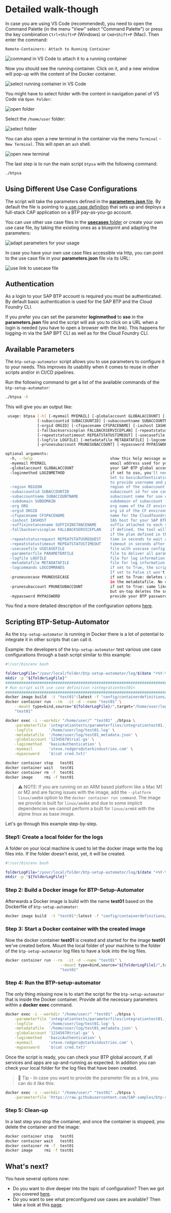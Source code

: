 # Detailed walk-though

In case you are using VS Code (recommended), you need to open the Command Palette (in the menu "View" select "Command Palette") or press the key combination `Ctrl+Shift+P` (Windows) or `Cmd+Shift+P` (Mac). Then enter the command:

```text
Remote-Containers: Attach to Running Container
```

![command in VS Code to attach it to a running container](pics/quick-guide-step00.png)

Now you should see the running container. Click on it, and a new window will pop-up with the content of the Docker container.

![select running container in VS Code](pics/quick-guide-step01.png)

You might have to select folder with the content in navigation panel of VS Code via `Open Folder`:

![open folder](pics/quick-guide-step02.png)

Select the `/home/user` folder:

![select folder](pics/quick-guide-step03.png)

You can also open a new terminal in the container via the menu `Terminal` - `New Terminal`. This will open an `ash` shell.

![open new terminal](pics/quick-guide-step04.png)

The last step is to run the main script `btpsa` with the following command:

```bash
./btpsa
```

## Using Different Use Case Configurations

The script will take the parameters defined in the [**parameters.json** file](../parameters.json). By default the file is pointing to [a use case definition](../usecases/released/cap_app_launchpad.json) that sets up and deploys a full-stack CAP application on a BTP pay-as-you-go account.

You can use other use case files in the [**usecases** folder](../usecases/) or create your own use case file, by taking the existing ones as a blueprint and adapting the parameters:

![adapt parameters for your usage](pics/quick-guide-step05.png)

In case you have your own use case files accessible via http, you can point to the use case file in your **parameters.json** file via its URL:

![use link to usecase file](pics/quick-guide-step06.png)

## Authentication

As a login to your SAP BTP account is required you must be authenticated. By default basic authentication is used for the SAP BTP and the Cloud Foundry CLI.

If you prefer you can set the parameter **loginmethod** to **sso** in the **parameters.json** file and the script will ask you to click on a URL when a login is needed (you have to open a browser with the link). This happens for logging-in via the SAP BPT CLI as well as for the Cloud Foundry CLI.

## Available Parameters

The `btp-setup-automator` script allows you to use parameters to configure it to your needs. This improves its usability when it comes to reuse in other scripts and/or in CI/CD pipelines.

Run the following command to get a list of the available commands of the `btp-setup-automator`:

```bash
./btpsa -h
```

This will give you an output like:

```bash
 usage: btpsa [-h] [-myemail MYEMAIL] [-globalaccount GLOBALACCOUNT] [-loginmethod LOGINMETHOD] [-region REGION] 
              [-subaccountid SUBACCOUNTID] [-subaccountname SUBACCOUNTNAME] [-subdomain SUBDOMAIN] [-org ORG] 
              [-orgid ORGID] [-cfspacename CFSPACENAME] [-iashost IASHOST] [-suffixinstancename SUFFIXINSTANCENAME] 
              [-fallbackserviceplan FALLBACKSERVICEPLAN] [-repeatstatusrequest REPEATSTATUSREQUEST] 
              [-repeatstatustimeout REPEATSTATUSTIMEOUT] [-usecasefile USECASEFILE] [-parameterfile PARAMETERFILE] 
              [-logfile LOGFILE] [-metadatafile METADATAFILE] [-logcommands LOGCOMMANDS] [-pruneusecase PRUNEUSECASE] 
              [-prunesubaccount PRUNESUBACCOUNT] [-mypassword MYPASSWORD] 

optional arguments:
  -h, --help                                  show this help message and exit
  -myemail MYEMAIL                            email address used for your SAP BTP account
  -globalaccount GLOBALACCOUNT                your SAP BTP global account
  -loginmethod LOGINMETHOD                    if set to sso, you'll need to open a link provided in a browser to login. 
                                              Set to basicAuthentication (default) the script will ask if you want 
                                              to provide username and password.
  -region REGION                              region of the subaccount for use case
  -subaccountid SUBACCOUNTID                  subaccount id for use case
  -subaccountname SUBACCOUNTNAME              subaccount name for use case
  -subdomain SUBDOMAIN                        subdomain of subaccount
  -org ORG                                    org name of the CF environment for use case
  -orgid ORGID                                org id of the CF environment for use case
  -cfspacename CFSPACENAME                    name for the Cloudfoundry space
  -iashost IASHOST                            IAS host for your SAP BTP sub account
  -suffixinstancename SUFFIXINSTANCENAME      suffix attached to each service instance created
  -fallbackserviceplan FALLBACKSERVICEPLAN    if defined, the tool will use the defined name as fallback service plan, 
                                              if the plan defined in the use case is not supported
  -repeatstatusrequest REPEATSTATUSREQUEST    time in seconds to wait after requesting status info (pulling)
  -repeatstatustimeout REPEATSTATUSTIMEOUT    timeout in seconds after which requests should be stopped
  -usecasefile USECASEFILE                    file with usecase config
  -parameterfile PARAMETERFILE                file to deliver all parameters within a single json file
  -logfile LOGFILE                            file for log information
  -metadatafile METADATAFILE                  file for log information
  -logcommands LOGCOMMANDS                    if set to True, the script will log all commands sent to the SAP BTP account. 
                                              If set to False it won't
  -pruneusecase PRUNEUSECASE                  if set to True: deletes all assets of a usecase based on the collected info
                                              in the metadatafile. No confirmation message. USE WITH CARE!!!
  -prunesubaccount PRUNESUBACCOUNT            if set to True: same like -pruneusecase, 
                                              but on-top deletes the subaccount. USE WITH CARE!!!
  -mypassword MYPASSWORD                      provide your BTP password via the command line. USE WITH CARE!!!
```

You find a more detailed description of the configuration options [here](./SAMPLECONFIG.md).

## Scripting BTP-Setup-Automator

As the `btp-setup-automator` is running in Docker there is a lot of potential to integrate it in other scripts that can call it.

Example: the developers of the `btp-setup-automator` test various use case configurations through a bash script similar to this example:

```bash
#!/usr/bin/env bash

folderLogFile="/your/local/folder/btp-setup-automator/log/$(date "+%Y-%m-%d")/"
mkdir -p "${folderLogFile}"
##########################################################################################################
# Run script with use case definition >integrationtest01<
##########################################################################################################
docker image build  -t "test01":latest -f "config/containerdefinitions/btp-setup-automator/Dockerfile"  .
docker container run --rm  -it -d --name "test01" \
    --mount type=bind,source="${folderLogFile}/",target="/home/user/log/" \
    "test01"

docker exec -i --workdir "/home/user/" "test01" ./btpsa \
    -parameterfile 'integrationtests/parameterfiles/integrationtest01.json' \
    -logfile       '/home/user/log/test01.log' \
    -metadatafile  '/home/user/log/test01_metadata.json' \
    -globalaccount '12345678trial-ga' \
    -loginmethod   'basicAuthentication' \
    -myemail       'steve.rodgers@starkindustries.com' \
    -mypassword    '$(cat cred.txt)'

docker container stop   test01
docker container wait   test01
docker container rm -f  test01
docker image     rmi -f test01
```

> ⚠ NOTE: If you are running on an ARM based platform like a Mac M1 or M2 and are facing issues with the image, add the `--platform linux/amd64` option to the `docker container run command`. The image we provide is built for `linux/amd64` and due to some implicit dependencies we cannot perform a built for `linux/arm64` with the alpine linux as base image.

Let's go through this example step-by-step.

### Step1: Create a local folder for the logs

A folder on your local machine is used to let the docker image write the log files into. If the folder doesn't exist, yet, it will be created.

```bash
#!/usr/bin/env bash

folderLogFile="/your/local/folder/btp-setup-automator/log/$(date "+%Y-%m-%d")/"
mkdir -p "${folderLogFile}"
```

### Step 2: Build a Docker image for BTP-Setup-Automator

Afterwards a Docker image is build with the name **test01** based on the Dockerfile of `btp-setup-automator`:

```bash
docker image build  -t "test01":latest -f "config/containerdefinitions/btp-setup-automator/Dockerfile"  .
```

### Step 3: Start a Docker container with the created image

Now the docker container **test01** is created and started for the image **test01** we've created before. Mount the local folder of your machine to the folder of the `btp-setup-automator` log files to have a look into the log files.

```bash
docker container run --rm  -it -d --name "test01" \
                        --mount type=bind,source="${folderLogFile}/",target="/home/user/log/" \
                        "test01"
```

### Step 4: Run the BTP-setup-automator

The only thing missing now is to start the script for the `btp-setup-automator` that is inside the Docker container. Provide all the necessary parameters within a **docker exec** command.

```bash
docker exec -i --workdir "/home/user/" "test01" ./btpsa \
    -parameterfile 'integrationtests/parameterfiles/integrationtest01.json' \
    -logfile       '/home/user/log/test01.log' \
    -metadatafile  '/home/user/log/test01_metadata.json' \
    -globalaccount '12345678trial-ga' \
    -loginmethod   'basicAuthentication' \
    -myemail       'steve.rodgers@starkindustries.com' \
    -mypassword    '$(cat cred.txt)'
```

Once the script is ready, you can check your BTP global account, if all services and apps are up-and-running as expected. In addition you can check your local folder for the log files that have been created.

> 📝 Tip - In case you want to provide the parameter file as a link, you can do it like this:

  ```bash
  docker exec -i --workdir "/home/user/" "test01" ./btpsa \
      -parameterfile 'https://raw.githubusercontent.com/SAP-samples/btp-setup-automator/main/parameters.json' 
  ```

### Step 5: Clean-up

In a last step you stop the container, and once the container is stopped, you delete the container and the image:

```bash
docker container stop   test01
docker container wait   test01
docker container rm -f  test01
docker image     rmi -f test01
```

## What's next?

You have several options now:

- Do you want to dive deeper into the topic of configuration? Then we got you covered [here](SAMPLECONFIG.md).
- Do you want to see what preconfigured use cases are available? Then take a look at this [page](USECASES.md).
